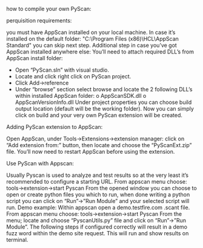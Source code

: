 how to compile your own PyScan:

perquisition requirements:

you must have AppScan installed on your local machine.
In case it’s installed on the default folder:
"C:\Program Files (x86)\HCL\AppScan Standard\" you can skip next step.
Additional step in case you’ve got AppScan installed anywhere else:
You’ll need to attach required DLL’s from AppScan install folder:
-	Open “PyScan.sln” with visual studio.
-	Locate and click right click on PyScan project.
-	Click Add->reference
-	Under “browse” section select browse and locate the 2 following DLL’s within installed AppScan folder:
o	AppScanSDK.dll
o	AppScanVersionInfo.dll
Under project properties you can choose build output location (default will be the working folder).
Now you can simply click on build and your very own PyScan extension will be created.

Adding PyScan extension to AppScan:

Open AppScan, under Tools->Extensions->extension manager: 
click on “Add extension from:” button, then locate and choose the “PyScanExt.zip” file.
You’ll now need to restart AppScan before using the extension.

Use PyScan with Appscan:

Usually Pyscan is used to analyze and test results so at the very least it’s recommended to configure a starting URL.
From appscan menu choose: tools->extension->start Pyscan
From the opened window you can choose to open or create python files you which to run, when done writing a python script you can click on “Run”->”Run Module” and your selected script will run.
Demo example:
Within appscan open a demo.testfire.com .scant file.
From appscan menu choose: tools->extension->start Pyscan
From the menu; locate and choose “PyscanUtils.py” file and click on “Run”->”Run Module”.
The following steps if configured correctly will result in a demo fuzz word within the demo site request. This will run and show results on terminal.
